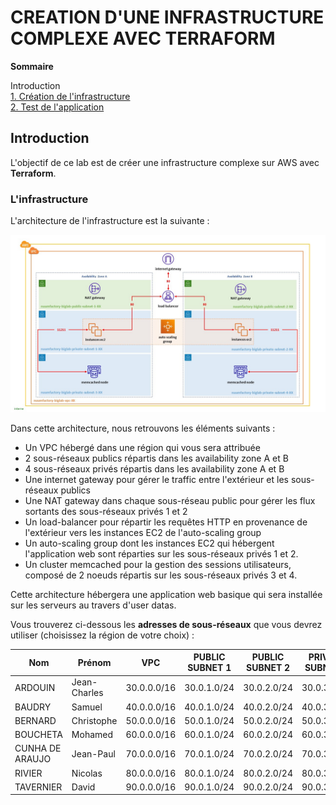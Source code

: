 # CREATION D'UNE INFRASTRUCTURE COMPLEXE AVEC TERRAFORM

**Sommaire**

Introduction  
[1. Création de l'infrastructure](pages/partie-1.md)  
[2. Test de l'application](pages/partie-2.md)   

## Introduction

L'objectif de ce lab est de créer une infrastructure complexe sur AWS avec **Terraform**.

### L'infrastructure

L'architecture de l'infrastructure est la suivante :

<p align="left">
<img src="img/infrastructure.jpg"/>
</p>

Dans cette architecture, nous retrouvons les éléments suivants :

- Un VPC hébergé dans une région qui vous sera attribuée
- 2 sous-réseaux publics répartis dans les availability zone A et B
- 4 sous-réseaux privés répartis dans les availability zone A et B
- Une internet gateway pour gérer le traffic entre l'extérieur et les sous-réseaux publics
- Une NAT gateway dans chaque sous-réseau public pour gérer les flux sortants des sous-réseaux privés 1 et 2
- Un load-balancer pour répartir les requêtes HTTP en provenance de l'extérieur vers les instances EC2 de l'auto-scaling group
- Un auto-scaling group dont les instances EC2 qui hébergent l'application web sont réparties sur les sous-réseaux privés 1 et 2.
- Un cluster memcached pour la gestion des sessions utilisateurs, composé de 2 noeuds répartis sur les sous-réseaux privés 3 et 4.

Cette architecture hébergera une application web basique qui sera installée sur les serveurs au travers d'user datas.

Vous trouverez ci-dessous les **adresses de sous-réseaux** que vous devrez utiliser (choisissez la région de votre choix) :

| Nom             | Prénom       | VPC         | PUBLIC SUBNET 1 | PUBLIC SUBNET 2 | PRIVATE SUBNET 1 | PRIVATE SUBNET 2 | PRIVATE SUBNET 3 | PRIVATE SUBNET 4 |
|-----------------|--------------|-------------|-----------------|-----------------|------------------|------------------|------------------|------------------|
| ARDOUIN         | Jean-Charles | 30.0.0.0/16 | 30.0.1.0/24     | 30.0.2.0/24     | 30.0.3.0/24      | 30.0.4.0/24      | 30.0.5.0/24      | 30.0.6.0/24      |
| BAUDRY          | Samuel       | 40.0.0.0/16 | 40.0.1.0/24     | 40.0.2.0/24     | 40.0.3.0/24      | 40.0.4.0/24      | 40.0.5.0/24      | 40.0.6.0/24      |
| BERNARD         | Christophe   | 50.0.0.0/16 | 50.0.1.0/24     | 50.0.2.0/24     | 50.0.3.0/24      | 50.0.4.0/24      | 50.0.5.0/24      | 50.0.6.0/24      |
| BOUCHETA        | Mohamed      | 60.0.0.0/16 | 60.0.1.0/24     | 60.0.2.0/24     | 60.0.3.0/24      | 60.0.4.0/24      | 60.0.5.0/24      | 60.0.6.0/24      |
| CUNHA DE ARAUJO | Jean-Paul    | 70.0.0.0/16 | 70.0.1.0/24     | 70.0.2.0/24     | 70.0.3.0/24      | 70.0.4.0/24      | 70.0.5.0/24      | 70.0.6.0/24      |
| RIVIER          | Nicolas      | 80.0.0.0/16 | 80.0.1.0/24     | 80.0.2.0/24     | 80.0.3.0/24      | 80.0.4.0/24      | 80.0.5.0/24      | 80.0.6.0/24      |
| TAVERNIER       | David        | 90.0.0.0/16 | 90.0.1.0/24     | 90.0.2.0/24     | 90.0.3.0/24      | 90.0.4.0/24      | 90.0.5.0/24      | 90.0.6.0/24      |
